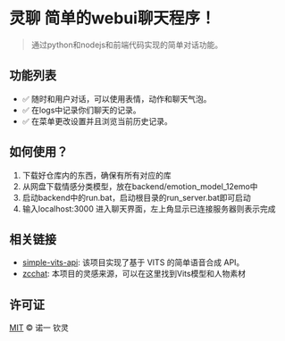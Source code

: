 # 灵聊 简单的webui聊天程序！

> 通过python和nodejs和前端代码实现的简单对话功能。

## 功能列表
- ✅ 随时和用户对话，可以使用表情，动作和聊天气泡。
- ✅ 在logs中记录你们聊天的记录。
- ✅ 在菜单更改设置并且浏览当前历史记录。

## 如何使用？
1. 下载好仓库内的东西，确保有所有对应的库
2. 从网盘下载情感分类模型，放在backend/emotion_model_12emo中
3. 启动backend中的run.bat，启动根目录的run_server.bat即可启动
4. 输入localhost:3000 进入聊天界面，左上角显示已连接服务器则表示完成

## 相关链接
- [simple-vits-api](https://github.com/Artrajz/vits-simple-api): 该项目实现了基于 VITS 的简单语音合成 API。
- [zcchat](https://github.com/Zao-chen/ZcChat): 本项目的灵感来源，可以在这里找到Vits模型和人物素材

## 许可证
[MIT](LICENSE) © 诺一 钦灵
